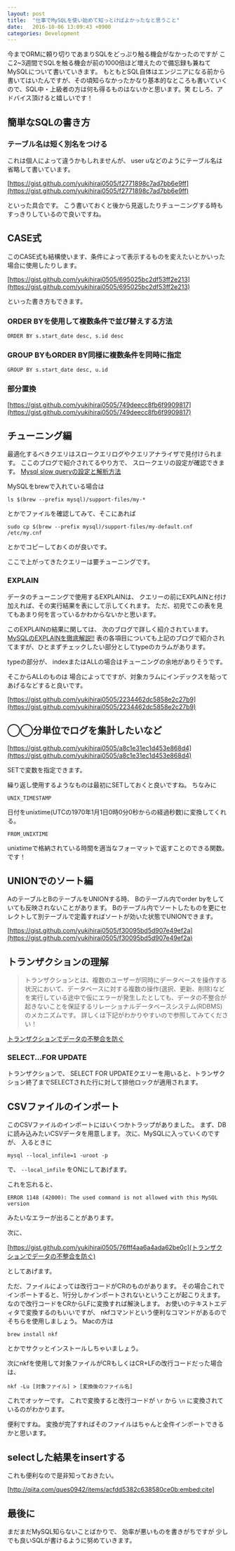 ```yaml
---
layout: post
title:  "仕事でMySQLを使い始めて知っとけばよかったなと思うこと"
date:   2016-10-06 13:09:43 +0900
categories: Development
---
```


今までORMに頼り切りであまりSQLをどっぷり触る機会がなかったのですが
ここ2~3週間でSQLを触る機会が前の1000倍ほど増えたので備忘録も兼ねてMySQLについて書いていきます。
もともとSQL自体はエンジニアになる前から書いてはいたんですが、その頃知らなかったかなり基本的なところも書いていくので、SQL中・上級者の方は何も得るものはないかと思います。笑
むしろ、アドバイス頂けると嬉しいです！

## 簡単なSQLの書き方

### テーブル名は短く別名をつける

これは個人によって違うかもしれませんが、
user uなどのようにテーブル名は省略して書いています。

[https://gist.github.com/yukihirai0505/f2771898c7ad7bb6e9ff](https://gist.github.com/yukihirai0505/f2771898c7ad7bb6e9ff)

といった具合です。
こう書いておくと後から見返したりチューニングする時もすっきりしているので良いですね。

## CASE式

このCASE式も結構使います、条件によって表示するものを変えたいとかいった場合に使用したりします。

[https://gist.github.com/yukihirai0505/695025bc2df53ff2e213](https://gist.github.com/yukihirai0505/695025bc2df53ff2e213)

といった書き方もできます。

### ORDER BYを使用して複数条件で並び替えする方法


`ORDER BY s.start_date desc, s.id desc`

### GROUP BYもORDER BY同様に複数条件を同時に指定

`GROUP BY s.start_date desc, u.id`

### 部分置換

[https://gist.github.com/yukihirai0505/749deecc8fb6f9909817](https://gist.github.com/yukihirai0505/749deecc8fb6f9909817)

## チューニング編

最適化するべきクエリはスロークエリログやクエリアナライザで見付けられます。
ここのブログで紹介されてるやり方で、
スロークエリの設定が確認できます。
[Mysql slow queryの設定と解析方法](http://d.hatena.ne.jp/masayuki14/20120704/1341360260)

MySQLをbrewで入れている場合は

`ls $(brew --prefix mysql)/support-files/my-*`

とかでファイルを確認してみて、そこにあれば

`sudo cp $(brew --prefix mysql)/support-files/my-default.cnf /etc/my.cnf`

とかでコピーしておくのが良いです。

ここで上がってきたクエリーは要チューニングです。

### EXPLAIN


データのチューニングで使用するEXPLAINは、
クエリーの前にEXPLAINと付け加えれば、その実行結果を表にして示してくれます。
ただ、初見でこの表を見てもあまり何を言っているかわからないかと思います。

このEXPLAINの結果に関しては、
次のブログで詳しく紹介されています。
[MySQLのEXPLAINを徹底解説!!](http://nippondanji.blogspot.jp/2009/03/mysqlexplain.html)
表の各項目についても上記のブログで紹介されてますが、ひとまずチェックしたい部分としてtypeのカラムがあります。

typeの部分が、
indexまたはALLの場合はチューニングの余地がありそうです。

そこからALLのものは
場合によってですが、対象カラムにインデックスを貼ってあげるなどすると良いです。

[https://gist.github.com/yukihirai0505/2234462dc5858e2c27b9](https://gist.github.com/yukihirai0505/2234462dc5858e2c27b9)

<h2>◯◯分単位でログを集計したいなど</h2>

[https://gist.github.com/yukihirai0505/a8c1e31ec1d453e868d4](https://gist.github.com/yukihirai0505/a8c1e31ec1d453e868d4)

SETで変数を指定できます。

繰り返し使用するようなものは最初にSETしておくと良いですね。
ちなみに

`UNIX_TIMESTAMP`

日付をunixtime(UTCの1970年1月1日0時0分0秒からの経過秒数)に変換してくれる。

`FROM_UNIXTIME`

unixtimeで格納されている時間を適当なフォーマットで返すことのできる関数。
です！

## UNIONでのソート編

AのテーブルとBのテーブルをUNIONする時、
Bのテーブル内でorder byをしていても反映されないことがあります。
Bのテーブル内でソートしたものを更にセレクトして別テーブルで定義すればソートが効いた状態でUNIONできます。


[https://gist.github.com/yukihirai0505/f30095bd5d907e49ef2a](https://gist.github.com/yukihirai0505/f30095bd5d907e49ef2a)

## トランザクションの理解

> トランザクションとは、複数のユーザーが同時にデータベースを操作する状況において、データベースに対する複数の操作(選択、更新、削除)などを実行している途中で仮にエラーが発生したとしても、データの不整合が起きないことを保証するリレーショナルデータベースシステム(RDBMS)のメカニズムです。
詳しくは下記がわかりやすいので参照してみてください！

[トランザクションでデータの不整合を防ぐ](http://www.atmarkit.co.jp/ait/articles/0210/24/news001.html)

### SELECT...FOR UPDATE

トランザクションで、
SELECT FOR UPDATEクエリーを用いると、トランザクション終了までSELECTされた行に対して排他ロックが適用されます。

## CSVファイルのインポート

このCSVファイルのインポートにはいくつかトラップがありました。
まず、DBに読み込みたいCSVデータを用意します。
次に、MySQLに入っていくのですが、
入るときに

`mysql --local_infile=1 -uroot -p`

で、 `--local_infile` をONにしてあげます。

これを忘れると、

```
ERROR 1148 (42000): The used command is not allowed with this MySQL version
```

みたいなエラーが出ることがあります。

次に、

[https://gist.github.com/yukihirai0505/76fff4aa6a4ada62be0c](トランザクションでデータの不整合を防ぐ)

としてあげます。

ただ、ファイルによっては改行コードがCRのものがあります。
その場合これでインポートすると、1行分しかインポートされないということが起こりえます。
なので改行コードをCRからLFに変換すれば解決します。
お使いのテキストエディタで変換するのもいいですが、
nkfコマンドという便利なコマンドがあるのでそちらを使用しましょう。
Macの方は

`brew install nkf`

とかでサクッとインストールしちゃいましょう。

次にnkfを使用して対象ファイルがCRもしくはCR+LFの改行コードだった場合は、

`nkf -Lu [対象ファイル] > [変換後のファイル名]`

これでオッケーです。
これで変換すると改行コードが `\r` から `\n` に変換されているのがわかります。

便利ですね。
変換が完了すればそのファイルはちゃんと全件インポートできるかと思います。


## selectした結果をinsertする

これも便利なので是非知っておきたい。

[http://qiita.com/ques0942/items/acfdd5382c638580ce0b:embed:cite]

## 最後に

まだまだMySQL知らないことばかりで、
効率が悪いものを書きがちですが
少しでも良いSQLが書けるように努めていきます。
